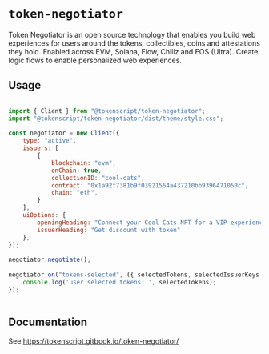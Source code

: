 
# `token-negotiator`

Token Negotiator is an open source technology that enables you build web experiences for users around the tokens, collectibles, coins and attestations they hold. Enabled across EVM, Solana, Flow, Chiliz and EOS (Ultra). Create logic flows to enable personalized web experiences.

## Usage

```js

import { Client } from "@tokenscript/token-negotiator";
import "@tokenscript/token-negotiator/dist/theme/style.css";
​	​
const negotiator = new Client({
	type: "active",
	issuers: [
		{
			blockchain: "evm",
			onChain: true,
			collectionID: "cool-cats",
			contract: "0x1a92f7381b9f03921564a437210bb9396471050c",
			chain: "eth",
		}
	],
	uiOptions: {
		openingHeading: "Connect your Cool Cats NFT for a VIP experience.",
		issuerHeading: "Get discount with token"
	},
});
​​
negotiator.negotiate();
​	​
negotiator.on("tokens-selected", ({ selectedTokens, selectedIssuerKeys }) => {
	console.log('user selected tokens: ', selectedTokens);
});
​
```

## Documentation

See https://tokenscript.gitbook.io/token-negotiator/

